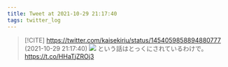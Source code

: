```yaml
---
title: Tweet at 2021-10-29 21:17:40
tags: twitter_log
---
```


> [!CITE] https://twitter.com/kaisekiriu/status/1454059858894880777 (2021-10-29 21:17:40)
> ![](https://twitter.com/kaisekiriu/status/1454059858894880777)
> という話はとっくにされているわけで。
> https://t.co/HHaTjZROj3

